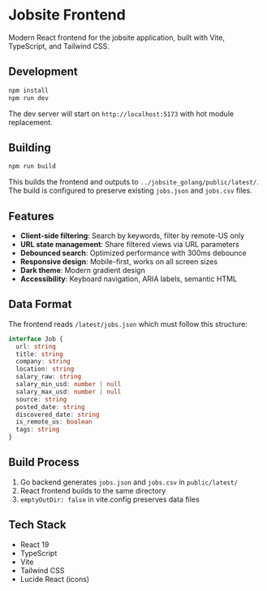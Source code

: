# Jobsite Frontend

Modern React frontend for the jobsite application, built with Vite, TypeScript, and Tailwind CSS.

## Development

```bash
npm install
npm run dev
```

The dev server will start on `http://localhost:5173` with hot module replacement.

## Building

```bash
npm run build
```

This builds the frontend and outputs to `../jobsite_golang/public/latest/`. The build is configured to preserve existing `jobs.json` and `jobs.csv` files.

## Features

- **Client-side filtering**: Search by keywords, filter by remote-US only
- **URL state management**: Share filtered views via URL parameters
- **Debounced search**: Optimized performance with 300ms debounce
- **Responsive design**: Mobile-first, works on all screen sizes
- **Dark theme**: Modern gradient design
- **Accessibility**: Keyboard navigation, ARIA labels, semantic HTML

## Data Format

The frontend reads `/latest/jobs.json` which must follow this structure:

```typescript
interface Job {
  url: string
  title: string
  company: string
  location: string
  salary_raw: string
  salary_min_usd: number | null
  salary_max_usd: number | null
  source: string
  posted_date: string
  discovered_date: string
  is_remote_us: boolean
  tags: string
}
```

## Build Process

1. Go backend generates `jobs.json` and `jobs.csv` in `public/latest/`
2. React frontend builds to the same directory
3. `emptyOutDir: false` in vite.config preserves data files

## Tech Stack

- React 19
- TypeScript
- Vite
- Tailwind CSS
- Lucide React (icons)
